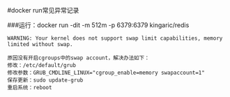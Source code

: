 #docker run常见异常记录

###运行：docker run -dit -m 512m -p 6379:6379 kingaric/redis  
```shell
WARNING: Your kernel does not support swap limit capabilities, memory limited without swap.
      
原因没有开启cgroups中的swap account，解决办法如下：
修改：/etc/default/grub　
修改参数：GRUB_CMDLINE_LINUX="cgroup_enable=memory swapaccount=1"　
保存更新：sudo update-grub
重启系统：reboot
```
